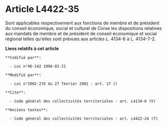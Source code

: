 # Article L4422-35

Sont applicables respectivement aux fonctions de membre et de président du conseil économique, social et culturel de Corse
les dispositions relatives aux mandats de membre et de président de conseil économique et social régional telles qu'elles
sont prévues aux articles L. 4134-6 à L. 4134-7-2.

**Liens relatifs à cet article**

	**Codifié par**:

	  - Loi n°96-142 1996-02-21

	**Modifié par**:

	  - Loi n°2002-276 du 27 février 2002 - art. 17 ()

	**Cite**:

	  - Code général des collectivités territoriales - art. L4134-6 (V)

	**Anciens textes**:

	  - Code général des collectivités territoriales - art. L4422-24 (T)

